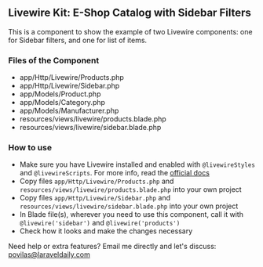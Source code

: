 ## Livewire Kit: E-Shop Catalog with Sidebar Filters

This is a component to show the example of two Livewire components: one for Sidebar filters, and one for list of items.


### Files of the Component

- app/Http/Livewire/Products.php
- app/Http/Livewire/Sidebar.php
- app/Models/Product.php
- app/Models/Category.php
- app/Models/Manufacturer.php
- resources/views/livewire/products.blade.php
- resources/views/livewire/sidebar.blade.php


### How to use

- Make sure you have Livewire installed and enabled with `@livewireStyles` and `@livewireScripts`. For more info, read the [official docs](https://laravel-livewire.com/docs/2.x/quickstart) 
- Copy files `app/Http/Livewire/Products.php` and `resources/views/livewire/products.blade.php` into your own project
- Copy files `app/Http/Livewire/Sidebar.php` and `resources/views/livewire/sidebar.blade.php` into your own project
- In Blade file(s), wherever you need to use this component, call it with `@livewire('sidebar')` and `@livewire('products')`
- Check how it looks and make the changes necessary


Need help or extra features? Email me directly and let's discuss: povilas@laraveldaily.com 